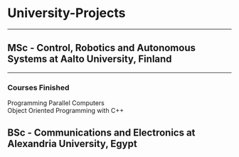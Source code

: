 # University-Projects
---
## MSc - Control, Robotics and Autonomous Systems at Aalto University, Finland
---
### Courses Finished

Programming Parallel Computers  
Object Oriented Programming with C++  

## BSc - Communications and Electronics at Alexandria University, Egypt